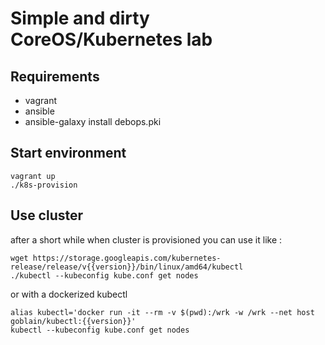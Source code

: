# Simple and dirty CoreOS/Kubernetes lab

## Requirements
* vagrant
* ansible
* ansible-galaxy install debops.pki

## Start environment
```
vagrant up
./k8s-provision
```
## Use cluster
after a short while when cluster is provisioned you can use it like :
```
wget https://storage.googleapis.com/kubernetes-release/release/v{{version}}/bin/linux/amd64/kubectl
./kubectl --kubeconfig kube.conf get nodes
```
or with a dockerized kubectl
```
alias kubectl='docker run -it --rm -v $(pwd):/wrk -w /wrk --net host goblain/kubectl:{{version}}'
kubectl --kubeconfig kube.conf get nodes
```
